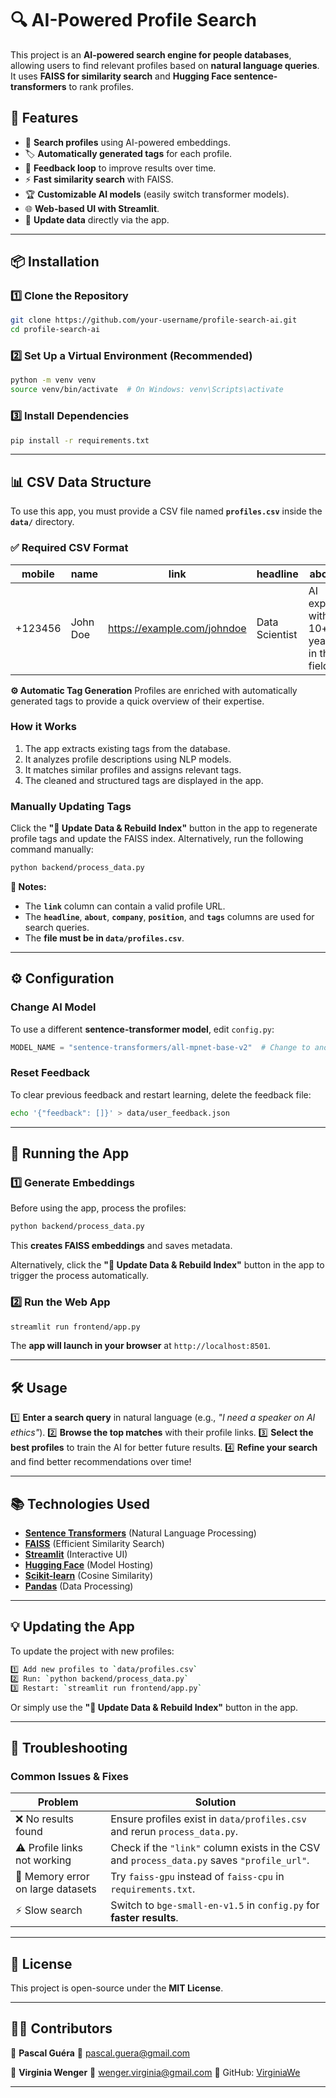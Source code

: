 # 🔍 AI-Powered Profile Search

This project is an **AI-powered search engine for people databases**, allowing users to find relevant profiles based on **natural language queries**. It uses **FAISS for similarity search** and **Hugging Face sentence-transformers** to rank profiles.

## **🚀 Features**
- 🔎 **Search profiles** using AI-powered embeddings.
- 🏷 **Automatically generated tags** for each profile.
- 🎯 **Feedback loop** to improve results over time.
- ⚡ **Fast similarity search** with FAISS.
- 🏆 **Customizable AI models** (easily switch transformer models).
- 🌐 **Web-based UI with Streamlit**.
- 🔄 **Update data** directly via the app.

---

## **📦 Installation**
### **1️⃣ Clone the Repository**
```sh
git clone https://github.com/your-username/profile-search-ai.git
cd profile-search-ai
```

### **2️⃣ Set Up a Virtual Environment (Recommended)**
```sh
python -m venv venv
source venv/bin/activate  # On Windows: venv\Scripts\activate
```

### **3️⃣ Install Dependencies**
```sh
pip install -r requirements.txt
```

---

## **📊 CSV Data Structure**
To use this app, you must provide a CSV file named **`profiles.csv`** inside the **`data/`** directory.

### **✅ Required CSV Format**
| mobile | name | link | headline | about | group | field | pl | company | position | gender | tags | email | age | date | # | newsletter | source | volunteer | id |
|--------|------|------|----------|-------|-------|-------|----|---------|----------|--------|------|-------|-----|------|---|------------|--------|-----------|----|
| +123456 | John Doe | https://example.com/johndoe | Data Scientist | AI expert with 10+ years in the field | AI Community | Data Science | USA | Google | Senior Data Scientist | Male | AI, ML | johndoe@email.com | 35 | 2023-04-01 | 1 | Yes | User Submission | Volunteer | 001 |

**⚙️ Automatic Tag Generation**
Profiles are enriched with automatically generated tags to provide a quick overview of their expertise.

### **How it Works**
1) The app extracts existing tags from the database.
2) It analyzes profile descriptions using NLP models.
3) It matches similar profiles and assigns relevant tags.
4) The cleaned and structured tags are displayed in the app.

### **Manually Updating Tags**
Click the **"🔄 Update Data & Rebuild Index"** button in the app to regenerate profile tags and update the FAISS index.
Alternatively, run the following command manually:
```sh
python backend/process_data.py
```

**📌 Notes:**
- The **`link`** column can contain a valid profile URL.
- The **`headline`**, **`about`**, **`company`**, **`position`**, and **`tags`** columns are used for search queries.
- The **file must be in `data/profiles.csv`**.

---

## **⚙️ Configuration**
### **Change AI Model**
To use a different **sentence-transformer model**, edit `config.py`:
```python
MODEL_NAME = "sentence-transformers/all-mpnet-base-v2"  # Change to another model if needed
```

### **Reset Feedback**
To clear previous feedback and restart learning, delete the feedback file:
```sh
echo '{"feedback": []}' > data/user_feedback.json
```

---

## **🔧 Running the App**
### **1️⃣ Generate Embeddings**
Before using the app, process the profiles:
```sh
python backend/process_data.py
```
This **creates FAISS embeddings** and saves metadata.

Alternatively, click the **"🔄 Update Data & Rebuild Index"** button in the app to trigger the process automatically.

### **2️⃣ Run the Web App**
```sh
streamlit run frontend/app.py
```
The **app will launch in your browser** at `http://localhost:8501`.

---

## **🛠 Usage**
1️⃣ **Enter a search query** in natural language (e.g., *"I need a speaker on AI ethics"*).
2️⃣ **Browse the top matches** with their profile links.
3️⃣ **Select the best profiles** to train the AI for better future results.
4️⃣ **Refine your search** and find better recommendations over time!

---

## **📚 Technologies Used**
- **[Sentence Transformers](https://www.sbert.net/)** (Natural Language Processing)
- **[FAISS](https://faiss.ai/)** (Efficient Similarity Search)
- **[Streamlit](https://streamlit.io/)** (Interactive UI)
- **[Hugging Face](https://huggingface.co/)** (Model Hosting)
- **[Scikit-learn](https://scikit-learn.org/)** (Cosine Similarity)
- **[Pandas](https://pandas.pydata.org/)** (Data Processing)

---

## **💡 Updating the App**
To update the project with new profiles:
```sh
1️⃣ Add new profiles to `data/profiles.csv`
2️⃣ Run: `python backend/process_data.py`
3️⃣ Restart: `streamlit run frontend/app.py`
```
Or simply use the **"🔄 Update Data & Rebuild Index"** button in the app.

---

## **💾 Troubleshooting**
### **Common Issues & Fixes**
| Problem | Solution |
|---------|----------|
| ❌ No results found | Ensure profiles exist in `data/profiles.csv` and rerun `process_data.py`. |
| ⚠️ Profile links not working | Check if the `"link"` column exists in the CSV and `process_data.py` saves `"profile_url"`. |
| 💾 Memory error on large datasets | Try `faiss-gpu` instead of `faiss-cpu` in `requirements.txt`. |
| ⚡ Slow search | Switch to `bge-small-en-v1.5` in `config.py` for **faster results**. |

---

## **📝 License**
This project is open-source under the **MIT License**.

---

## **👨‍💻 Contributors**
👤 **Pascal Guéra**
📧 pascal.guera@gmail.com

👤 **Virginia Wenger**
📧 wenger.virginia@gmail.com
🔐 GitHub: [VirginiaWe](https://github.com/VirginiaWe)

---
